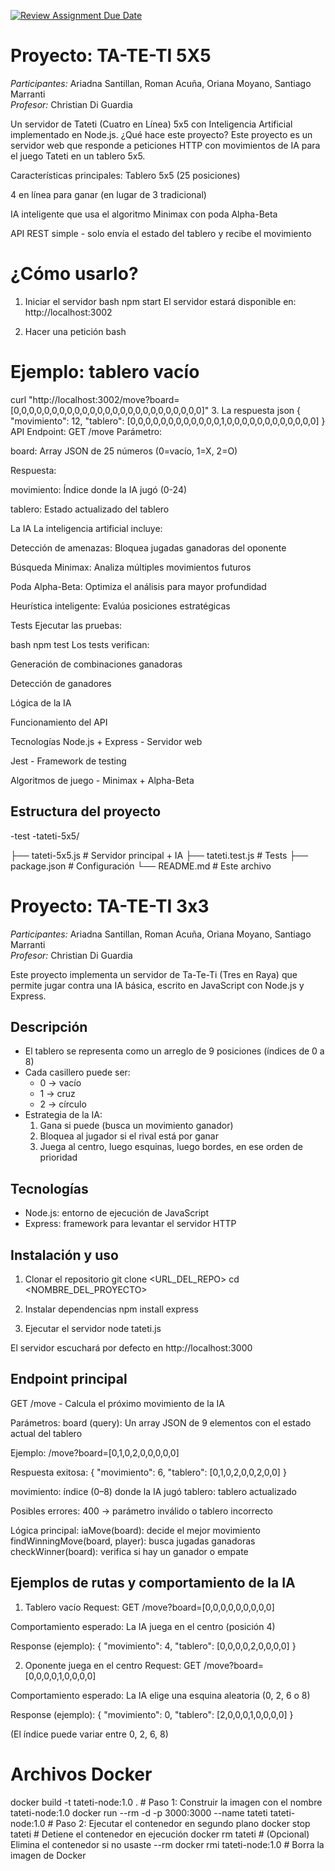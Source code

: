 [![Review Assignment Due Date](https://classroom.github.com/assets/deadline-readme-button-22041afd0340ce965d47ae6ef1cefeee28c7c493a6346c4f15d667ab976d596c.svg)](https://classroom.github.com/a/Uc_kVv2r)


# Proyecto: TA-TE-TI 5X5

*Participantes:* Ariadna Santillan, Roman Acuña, Oriana Moyano, Santiago Marranti  
*Profesor:* Christian Di Guardia  



Un servidor de Tateti (Cuatro en Línea) 5x5 con Inteligencia Artificial implementado en Node.js.
  ¿Qué hace este proyecto?
Este proyecto es un servidor web que responde a peticiones HTTP con movimientos de IA para el juego Tateti en un tablero 5x5.

Características principales:
Tablero 5x5 (25 posiciones)

4 en línea para ganar (en lugar de 3 tradicional)

IA inteligente que usa el algoritmo Minimax con poda Alpha-Beta

API REST simple - solo envía el estado del tablero y recibe el movimiento

# ¿Cómo usarlo?
1. Iniciar el servidor
bash
npm start
El servidor estará disponible en: http://localhost:3002

2. Hacer una petición
bash
# Ejemplo: tablero vacío
curl "http://localhost:3002/move?board=[0,0,0,0,0,0,0,0,0,0,0,0,0,0,0,0,0,0,0,0,0,0,0,0,0]"
3. La respuesta
json
{
  "movimiento": 12,
  "tablero": [0,0,0,0,0,0,0,0,0,0,0,0,1,0,0,0,0,0,0,0,0,0,0,0,0]
}
 API
Endpoint: GET /move
Parámetro:

board: Array JSON de 25 números (0=vacío, 1=X, 2=O)

Respuesta:

movimiento: Índice donde la IA jugó (0-24)

tablero: Estado actualizado del tablero

 La IA
La inteligencia artificial incluye:

Detección de amenazas: Bloquea jugadas ganadoras del oponente

Búsqueda Minimax: Analiza múltiples movimientos futuros

Poda Alpha-Beta: Optimiza el análisis para mayor profundidad

Heurística inteligente: Evalúa posiciones estratégicas

 Tests
Ejecutar las pruebas:

bash
npm test
Los tests verifican:

 Generación de combinaciones ganadoras

 Detección de ganadores

 Lógica de la IA

 Funcionamiento del API

 Tecnologías
Node.js + Express - Servidor web

Jest - Framework de testing

Algoritmos de juego - Minimax + Alpha-Beta


 ## Estructura del proyecto

-test
-tateti-5x5/

├── tateti-5x5.js     # Servidor principal + IA
├── tateti.test.js    # Tests
├── package.json      # Configuración
└── README.md         # Este archivo





# Proyecto: TA-TE-TI 3x3 

*Participantes:* Ariadna Santillan, Roman Acuña, Oriana Moyano, Santiago Marranti  
*Profesor:* Christian Di Guardia  

Este proyecto implementa un servidor de Ta-Te-Ti (Tres en Raya) que permite jugar contra una IA básica, escrito en JavaScript con Node.js y Express.

## Descripción
- El tablero se representa como un arreglo de 9 posiciones (índices de 0 a 8)
- Cada casillero puede ser:
  - 0 → vacío  
  - 1 → cruz 
  - 2 → círculo 
- Estrategia de la IA:
  1. Gana si puede (busca un movimiento ganador)  
  2. Bloquea al jugador si el rival está por ganar  
  3. Juega al centro, luego esquinas, luego bordes, en ese orden de prioridad

## Tecnologías
- Node.js: entorno de ejecución de JavaScript
- Express: framework para levantar el servidor HTTP

## Instalación y uso
1. Clonar el repositorio
   git clone <URL_DEL_REPO>
   cd <NOMBRE_DEL_PROYECTO>

2. Instalar dependencias
   npm install express 
 
3. Ejecutar el servidor
   node tateti.js

El servidor escuchará por defecto en http://localhost:3000

## Endpoint principal
GET /move - Calcula el próximo movimiento de la IA

Parámetros:
board (query): Un array JSON de 9 elementos con el estado actual del tablero

Ejemplo:
/move?board=[0,1,0,2,0,0,0,0,0]

Respuesta exitosa:
{
  "movimiento": 6,
  "tablero": [0,1,0,2,0,0,2,0,0]
}

movimiento: índice (0–8) donde la IA jugó
tablero: tablero actualizado

Posibles errores:
400 → parámetro inválido o tablero incorrecto 

Lógica principal:
iaMove(board): decide el mejor movimiento
findWinningMove(board, player): busca jugadas ganadoras
checkWinner(board): verifica si hay un ganador o empate

## Ejemplos de rutas y comportamiento de la IA

1. Tablero vacío
Request:
GET /move?board=[0,0,0,0,0,0,0,0,0]

Comportamiento esperado:
La IA juega en el centro (posición 4)

Response (ejemplo):
{
  "movimiento": 4,
  "tablero": [0,0,0,0,2,0,0,0,0]
}

2. Oponente juega en el centro
Request:
GET /move?board=[0,0,0,0,1,0,0,0,0]

Comportamiento esperado:
La IA elige una esquina aleatoria (0, 2, 6 o 8)

Response (ejemplo):
{
  "movimiento": 0,
  "tablero": [2,0,0,0,1,0,0,0,0]
}

(El índice puede variar entre 0, 2, 6, 8) 

# Archivos Docker 

docker build -t tateti-node:1.0 . # Paso 1: Construir la imagen con el nombre tateti-node:1.0
docker run --rm -d -p 3000:3000 --name tateti tateti-node:1.0  # Paso 2: Ejecutar el contenedor en segundo plano
docker stop tateti        # Detiene el contenedor en ejecución
docker rm tateti          # (Opcional) Elimina el contenedor si no usaste --rm
docker rmi tateti-node:1.0  # Borra la imagen de Docker
